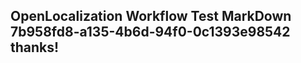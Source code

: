 <properties
ms.topic="hero-topic"
ms.test1="hero-topic"
ms.test2="test"/>

## OpenLocalization Workflow Test MarkDown 7b958fd8-a135-4b6d-94f0-0c1393e98542 thanks!
